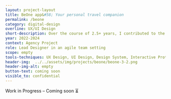 ```yaml
---
layout: project-layout
title: BeOne app&#58; Your personal travel companion
permalink: /beone
category: digital-design
overline: UX/UI Design
short-description: Over the course of 2.5+ years, I contributed to the continuous development of the beOne App, Motel One’s digital travel companion. My work included the development of new features and user flows, as well as the strategic management of cross-platform design libraries for iOS and Android in close collaboration with product teams and clients.
year: 2022-2024
context: Agency Project
role: Lead Designer in an agile team setting
scope: empty
tools-techniques: UX Design, UI Design, Design System, Interactive Prototyping, Microanimation
header-img:  ../../assets/img/projects/beone/beone-3-2.png
header-img-alt: empty
button-text: coming soon
visible_to: confidential
---
```




<div class="project-intro wip-disclaimer"> 
    <p class="body-large"> 
    Work in Progress – Coming soon ⏳
    </p>
</div>

